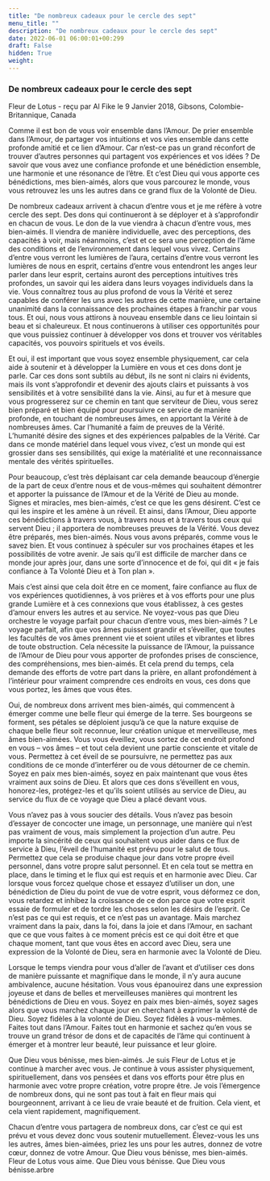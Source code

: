 ```yaml
---
title: "De nombreux cadeaux pour le cercle des sept"
menu_title: ""
description: "De nombreux cadeaux pour le cercle des sept"
date: 2022-06-01 06:00:01+00:299
draft: False
hidden: True
weight:
---
```

### De nombreux cadeaux pour le cercle des sept

Fleur de Lotus - reçu par Al Fike le 9 Janvier 2018, Gibsons, Colombie-Britannique, Canada

Comme il est bon de vous voir ensemble dans l’Amour. De prier ensemble dans l’Amour, de partager vos intuitions et vos vies ensemble dans cette profonde amitié et ce lien d’Amour. Car n’est-ce pas un grand réconfort de trouver d’autres personnes qui partagent vos expériences et vos idées ? De savoir que vous avez une confiance profonde et une bénédiction ensemble, une harmonie et une résonance de l’être. Et c’est Dieu qui vous apporte ces bénédictions, mes bien-aimés, alors que vous parcourez le monde, vous vous retrouvez les uns les autres dans ce grand flux de la Volonté de Dieu.

De nombreux cadeaux arrivent à chacun d’entre vous et je me réfère à votre cercle des sept. Des dons qui continueront à se déployer et à s’approfondir en chacun de vous. Le don de la vue viendra à chacun d’entre vous, mes bien-aimés. Il viendra de manière individuelle, avec des perceptions, des capacités à voir, mais néanmoins, c’est et ce sera une perception de l’âme des conditions et de l’environnement dans lequel vous vivez. Certains d’entre vous verront les lumières de l’aura, certains d’entre vous verront les lumières de nous en esprit, certains d’entre vous entendront les anges leur parler dans leur esprit, certains auront des perceptions intuitives très profondes, un savoir qui les aidera dans leurs voyages individuels dans la vie. Vous connaîtrez tous au plus profond de vous la Vérité et serez capables de conférer les uns avec les autres de cette manière, une certaine unanimité dans la connaissance des prochaines étapes à franchir par vous tous. Et oui, nous vous attirons à nouveau ensemble dans ce lieu lointain si beau et si chaleureux. Et nous continuerons à utiliser ces opportunités pour que vous puissiez continuer à développer vos dons et trouver vos véritables capacités, vos pouvoirs spirituels et vos éveils.

Et oui, il est important que vous soyez ensemble physiquement, car cela aide à soutenir et à développer la Lumière en vous et ces dons dont je parle. Car ces dons sont subtils au début, ils ne sont ni clairs ni évidents, mais ils vont s’approfondir et devenir des ajouts clairs et puissants à vos sensibilités et à votre sensibilité dans la vie. Ainsi, au fur et à mesure que vous progresserez sur ce chemin en tant que serviteur de Dieu, vous serez bien préparé et bien équipé pour poursuivre ce service de manière profonde, en touchant de nombreuses âmes, en apportant la Vérité à de nombreuses âmes. Car l’humanité a faim de preuves de la Vérité. L’humanité désire des signes et des expériences palpables de la Vérité. Car dans ce monde matériel dans lequel vous vivez, c’est un monde qui est grossier dans ses sensibilités, qui exige la matérialité et une reconnaissance mentale des vérités spirituelles.

Pour beaucoup, c’est très déplaisant car cela demande beaucoup d’énergie de la part de ceux d’entre nous et de vous-mêmes qui souhaitent démontrer et apporter la puissance de l’Amour et de la Vérité de Dieu au monde. Signes et miracles, mes bien-aimés, c’est ce que les gens désirent. C’est ce qui les inspire et les amène à un réveil. Et ainsi, dans l’Amour, Dieu apporte ces bénédictions à travers vous, à travers nous et à travers tous ceux qui servent Dieu ; il apportera de nombreuses preuves de la Vérité. Vous devez être préparés, mes bien-aimés. Nous vous avons préparés, comme vous le savez bien. Et vous continuez à spéculer sur vos prochaines étapes et les possibilités de votre avenir. Je sais qu’il est difficile de marcher dans ce monde jour après jour, dans une sorte d’innocence et de foi, qui dit « je fais confiance à Ta Volonté Dieu et à Ton plan ».

Mais c’est ainsi que cela doit être en ce moment, faire confiance au flux de vos expériences quotidiennes, à vos prières et à vos efforts pour une plus grande Lumière et à ces connexions que vous établissez, à ces gestes d’amour envers les autres et au service. Ne voyez-vous pas que Dieu orchestre le voyage parfait pour chacun d’entre vous, mes bien-aimés ? Le voyage parfait, afin que vos âmes puissent grandir et s’éveiller, que toutes les facultés de vos âmes prennent vie et soient utiles et vibrantes et libres de toute obstruction. Cela nécessite la puissance de l’Amour, la puissance de l’Amour de Dieu pour vous apporter de profondes prises de conscience, des compréhensions, mes bien-aimés. Et cela prend du temps, cela demande des efforts de votre part dans la prière, en allant profondément à l’intérieur pour vraiment comprendre ces endroits en vous, ces dons que vous portez, les âmes que vous êtes.

Oui, de nombreux dons arrivent mes bien-aimés, qui commencent à émerger comme une belle fleur qui émerge de la terre. Ses bourgeons se forment, ses pétales se déploient jusqu’à ce que la nature exquise de chaque belle fleur soit reconnue, leur création unique et merveilleuse, mes âmes bien-aimées. Vous vous éveillez, vous sortez de cet endroit profond en vous – vos âmes – et tout cela devient une partie consciente et vitale de vous. Permettez à cet éveil de se poursuivre, ne permettez pas aux conditions de ce monde d’interférer ou de vous détourner de ce chemin. Soyez en paix mes bien-aimés, soyez en paix maintenant que vous êtes vraiment aux soins de Dieu. Et alors que ces dons s’éveillent en vous, honorez-les, protégez-les et qu’ils soient utilisés au service de Dieu, au service du flux de ce voyage que Dieu a placé devant vous.

Vous n’avez pas à vous soucier des détails. Vous n’avez pas besoin d’essayer de concocter une image, un personnage, une manière qui n’est pas vraiment de vous, mais simplement la projection d’un autre. Peu importe la sincérité de ceux qui souhaitent vous aider dans ce flux de service à Dieu, l’éveil de l’humanité est prévu pour le salut de tous. Permettez que cela se produise chaque jour dans votre propre éveil personnel, dans votre propre salut personnel. Et en cela tout se mettra en place, dans le timing et le flux qui est requis et en harmonie avec Dieu. Car lorsque vous forcez quelque chose et essayez d’utiliser un don, une bénédiction de Dieu du point de vue de votre esprit, vous déformez ce don, vous retardez et inhibez la croissance de ce don parce que votre esprit essaie de formuler et de tordre les choses selon les désirs de l’esprit. Ce n’est pas ce qui est requis, et ce n’est pas un avantage. Mais marchez vraiment dans la paix, dans la foi, dans la joie et dans l’Amour, en sachant que ce que vous faites à ce moment précis est ce qui doit être et que chaque moment, tant que vous êtes en accord avec Dieu, sera une expression de la Volonté de Dieu, sera en harmonie avec la Volonté de Dieu.

Lorsque le temps viendra pour vous d’aller de l’avant et d’utiliser ces dons de manière puissante et magnifique dans le monde, il n’y aura aucune ambivalence, aucune hésitation. Vous vous épanouirez dans une expression joyeuse et dans de belles et merveilleuses manières qui montrent les bénédictions de Dieu en vous. Soyez en paix mes bien-aimés, soyez sages alors que vous marchez chaque jour en cherchant à exprimer la volonté de Dieu. Soyez fidèles à la volonté de Dieu. Soyez fidèles à vous-mêmes. Faites tout dans l’Amour. Faites tout en harmonie et sachez qu’en vous se trouve un grand trésor de dons et de capacités de l’âme qui continuent à émerger et à montrer leur beauté, leur puissance et leur gloire.

Que Dieu vous bénisse, mes bien-aimés. Je suis Fleur de Lotus et je continue à marcher avec vous. Je continue à vous assister physiquement, spirituellement, dans vos pensées et dans vos efforts pour être plus en harmonie avec votre propre création, votre propre être. Je vois l’émergence de nombreux dons, qui ne sont pas tout à fait en fleur mais qui bourgeonnent, arrivant à ce lieu de vraie beauté et de fruition. Cela vient, et cela vient rapidement, magnifiquement.

Chacun d’entre vous partagera de nombreux dons, car c’est ce qui est prévu et vous devez donc vous soutenir mutuellement. Élevez-vous les uns les autres, âmes bien-aimées, priez les uns pour les autres, donnez de votre cœur, donnez de votre Amour. Que Dieu vous bénisse, mes bien-aimés. Fleur de Lotus vous aime. Que Dieu vous bénisse. Que Dieu vous bénisse.arbre





